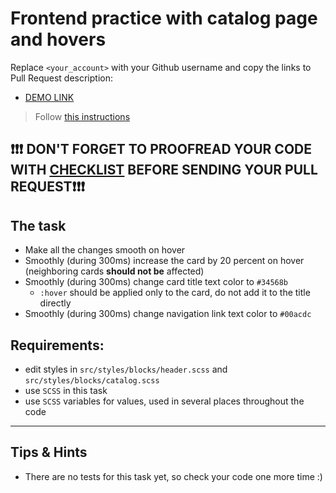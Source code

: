 # Frontend practice with catalog page and hovers
Replace `<your_account>` with your Github username and copy the links to Pull Request description:
- [DEMO LINK](https://ruslan-pashkov.github.io/layout_catalog_hovers/)

> Follow [this instructions](https://github.com/mate-academy/layout_task-guideline#how-to-solve-the-layout-tasks-on-github)

## ❗️❗️❗️ DON'T FORGET TO PROOFREAD YOUR CODE WITH [CHECKLIST](https://github.com/mate-academy/layout_catalog_hovers/blob/master/checklist.md) BEFORE SENDING YOUR PULL REQUEST❗️❗️❗️

## The task

- Make all the changes smooth on hover
- Smoothly (during 300ms) increase the card by 20 percent on hover (neighboring cards **should not be** affected)
- Smoothly (during 300ms) change card title text color to `#34568b`
  - `:hover` should be applied only to the card, do not add it to the title directly
- Smoothly (during 300ms) change navigation link text color to `#00acdc`

## Requirements:
- edit styles in `src/styles/blocks/header.scss` and `src/styles/blocks/catalog.scss`
- use `SCSS` in this task
- use `SCSS` variables for values, used in several places throughout the code

---

## Tips & Hints
- There are no tests for this task yet, so check your code one more time :)
